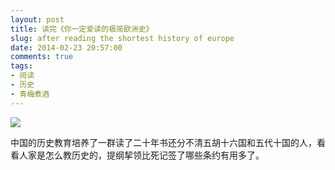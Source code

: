 ```yaml
---
layout: post
title: 读完《你一定爱读的极简欧洲史》
slug: after reading the shortest history of europe
date: 2014-02-23 20:57:00
comments: true
tags:
- 阅读
- 历史
- 青梅煮酒
---
```


![](http://pic.yupoo.com/leninlee/DyJGJDhw/medish.jpg)

中国的历史教育培养了一群读了二十年书还分不清五胡十六国和五代十国的人，看看人家是怎么教历史的，提纲挈领比死记签了哪些条约有用多了。

